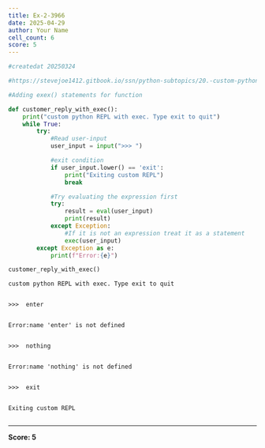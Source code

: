 ```yaml
---
title: Ex-2-3966
date: 2025-04-29
author: Your Name
cell_count: 6
score: 5
---
```


```python
#createdat 20250324
```


```python
#https://stevejoe1412.gitbook.io/ssn/python-subtopics/20.-custom-python-repl
```


```python
#Adding exex() statements for function
```


```python
def customer_reply_with_exec():
    print("custom python REPL with exec. Type exit to quit")
    while True:
        try:
            #Read user-input
            user_input = input(">>> ")

            #exit condition
            if user_input.lower() == 'exit':
                print("Exiting custom REPL")
                break

            #Try evaluating the expression first
            try:
                result = eval(user_input)
                print(result)
            except Exception:
                #If it is not an expression treat it as a statement
                exec(user_input)
        except Exception as e:
            print(f"Error:{e}")
```


```python
customer_reply_with_exec()
```

    custom python REPL with exec. Type exit to quit


    >>>  enter


    Error:name 'enter' is not defined


    >>>  nothing


    Error:name 'nothing' is not defined


    >>>  exit


    Exiting custom REPL



```python

```


---
**Score: 5**